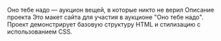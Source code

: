 Оно тебе надо — аукцион вещей, в которые никто не верил
Описание проекта
Это макет сайта для участия в аукционе "Оно тебе надо". Проект демонстрирует базовую структуру HTML и стилизацию с использованием CSS.
